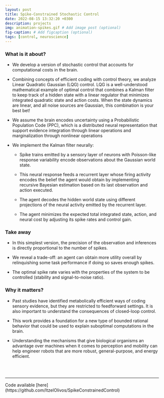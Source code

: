 ```yaml
---
layout: post
title: Spike-Constrained Stochastic Control
date: 2022-08-15 13:32:20 +0300
description: projects
img: animation-spikes.gif # Add image post (optional)
fig-caption: # Add figcaption (optional)
tags: [control, neuroscience]
---
```

### What is it about?

* We develop a version of stochastic control that accounts for computational costs in the brain. 

* Combining concepts of efficient coding with control theory, we analyze Linear Quadratic Gaussian (LQG) control. LQG is a well-understood mathematical example of optimal control that combines a Kalman filter to keep track of a hidden state with a linear regulator that minimizes integrated quadratic state and action costs. When the state dynamics are linear, and all noise sources are Gaussian, this combination is your best bet!

* We assume the brain encodes uncertainty using a Probabilistic Population Code (PPC), which is a distributed neural representation that support evidence integration through linear operations and marginalization through nonlinear operations

* We implement the Kalman filter neurally:

    * Spike trains emitted by a sensory layer of neurons with Poisson-like response variability encode observations about the Gaussian world state. 
  
    * This neural response feeds a recurrent layer whose firing activity encodes the belief the agent would obtain by implementing recursive Bayesian estimation based on its last observation and action executed. 
  
    * The agent decodes the hidden world state using different projections of the neural activity emitted by the recurrent layer. 
  
    * The agent minimizes the expected total integrated state, action, and neural cost by adjusting its spike rates and control gain.

### Take away

* In this simplest version, the precision of the observation and inferences is directly proportional to the number of spikes. 

* We reveal a trade-off: an agent can obtain more utility overall by relinquishing some task performance if doing so saves enough spikes. 

* The optimal spike rate varies with the properties of the system to be controlled (stability and signal-to-noise ratio).

### Why it matters?

* Past studies have identified metabolically efficient ways of coding sensory evidence, but they are restricted to feedforward settings. It is also important to understand the consequences of closed-loop control. 

* This work provides a foundation for a new type of bounded rational behavior that could be used to explain suboptimal computations in the brain.

* Understanding the mechanisms that give biological organisms an advantage over machines when it comes to perception and mobility can help engineer robots that are more robust, general-purpose, and energy efficient.

<br>
<br>
<hr />
Code available [here](https://github.com/ItzelOlivos/SpikeConstrainedControl)